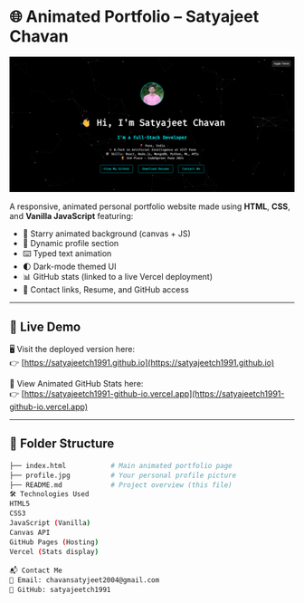 # 🌐 Animated Portfolio – Satyajeet Chavan

[![Portfolio Preview](https://raw.githubusercontent.com/satyajeetch1991/satyajeetch1991.github.io/main/preview.png)](https://satyajeetch1991.github.io/)

A responsive, animated personal portfolio website made using **HTML**, **CSS**, and **Vanilla JavaScript** featuring:

- 💫 Starry animated background (canvas + JS)
- 👤 Dynamic profile section
- ⌨️ Typed text animation
- 🌓 Dark-mode themed UI
- 📊 GitHub stats (linked to a live Vercel deployment)
- 📩 Contact links, Resume, and GitHub access

---

## 🔗 Live Demo

🖥️ Visit the deployed version here:  
👉 [https://satyajeetch1991.github.io](https://satyajeetch1991.github.io)

🌟 View Animated GitHub Stats here:  
👉 [https://satyajeetch1991-github-io.vercel.app](https://satyajeetch1991-github-io.vercel.app)

---

## 📁 Folder Structure

```bash
├── index.html           # Main animated portfolio page
├── profile.jpg          # Your personal profile picture
├── README.md            # Project overview (this file)
🛠️ Technologies Used
HTML5
CSS3
JavaScript (Vanilla)
Canvas API
GitHub Pages (Hosting)
Vercel (Stats display)

📬 Contact Me
📧 Email: chavansatyjeet2004@gmail.com
🔗 GitHub: satyajeetch1991
